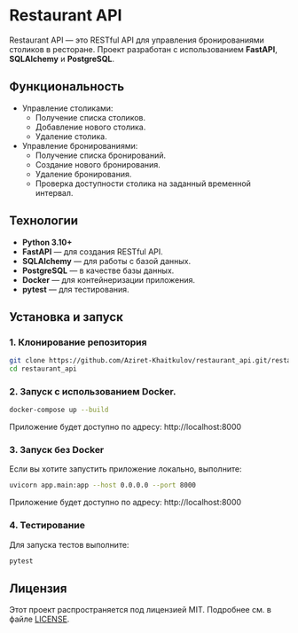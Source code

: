 # Restaurant API

Restaurant API — это RESTful API для управления бронированиями столиков в ресторане. Проект разработан с использованием **FastAPI**, **SQLAlchemy** и **PostgreSQL**.

## Функциональность

- Управление столиками:
  - Получение списка столиков.
  - Добавление нового столика.
  - Удаление столика.
- Управление бронированиями:
  - Получение списка бронирований.
  - Создание нового бронирования.
  - Удаление бронирования.
  - Проверка доступности столика на заданный временной интервал.

## Технологии

- **Python 3.10+**
- **FastAPI** — для создания RESTful API.
- **SQLAlchemy** — для работы с базой данных.
- **PostgreSQL** — в качестве базы данных.
- **Docker** — для контейнеризации приложения.
- **pytest** — для тестирования.

## Установка и запуск

### 1. Клонирование репозитория

```bash
git clone https://github.com/Aziret-Khaitkulov/restaurant_api.git/restaurant_api.git
cd restaurant_api
```

### 2. Запуск с использованием Docker.

```bash
docker-compose up --build
```

Приложение будет доступно по адресу: http://localhost:8000

### 3. Запуск без Docker

Если вы хотите запустить приложение локально, выполните:

```bash
uvicorn app.main:app --host 0.0.0.0 --port 8000
```

Приложение будет доступно по адресу: http://localhost:8000

### 4. Тестирование

Для запуска тестов выполните:

```bash
pytest
```

## Лицензия

Этот проект распространяется под лицензией MIT. Подробнее см. в файле [LICENSE](LICENSE).
